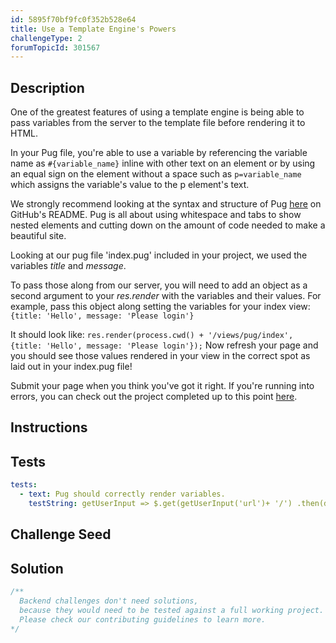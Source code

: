 ```yaml
---
id: 5895f70bf9fc0f352b528e64
title: Use a Template Engine's Powers
challengeType: 2
forumTopicId: 301567
---
```


## Description

<section id='description'>

One of the greatest features of using a template engine is being able to pass variables from the server to the template file before rendering it to HTML.

In your Pug file, you're able to use a variable by referencing the variable name as `#{variable_name}` inline with other text on an element or by using an equal sign on the element without a space such as `p=variable_name` which assigns the variable's value to the p element's text.

We strongly recommend looking at the syntax and structure of Pug [here](https://github.com/pugjs/pug) on GitHub's README. Pug is all about using whitespace and tabs to show nested elements and cutting down on the amount of code needed to make a beautiful site.

Looking at our pug file 'index.pug' included in your project, we used the variables *title* and *message*.

To pass those along from our server, you will need to add an object as a second argument to your *res.render* with the variables and their values. For example, pass this object along setting the variables for your index view: `{title: 'Hello', message: 'Please login'}`

It should look like: `res.render(process.cwd() + '/views/pug/index', {title: 'Hello', message: 'Please login'});` Now refresh your page and you should see those values rendered in your view in the correct spot as laid out in your index.pug file!

Submit your page when you think you've got it right. If you're running into errors, you can check out the project completed up to this point [here](https://gist.github.com/camperbot/4af125119ed36e6e6a8bb920db0c0871).

</section>

## Instructions

<section id='instructions'>

</section>

## Tests

<section id='tests'>

```yml
tests:
  - text: Pug should correctly render variables.
    testString: getUserInput => $.get(getUserInput('url')+ '/') .then(data => { assert.match(data, /pug-variable("|')>Please login/gi, 'Your projects home page should now be rendered by pug with the projects .pug file unaltered'); }, xhr => { throw new Error(xhr.statusText); })

```

</section>

## Challenge Seed

<section id='challengeSeed'>

</section>

## Solution

<section id='solution'>

```js
/**
  Backend challenges don't need solutions, 
  because they would need to be tested against a full working project. 
  Please check our contributing guidelines to learn more.
*/
```

</section>
